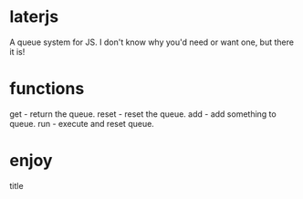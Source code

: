 # laterjs

A queue system for JS. I don't know why you'd need or want one, but there it is!

# functions

get - return the queue.
reset - reset the queue.
add - add something to queue.
run - execute and reset queue.

# enjoy

title
